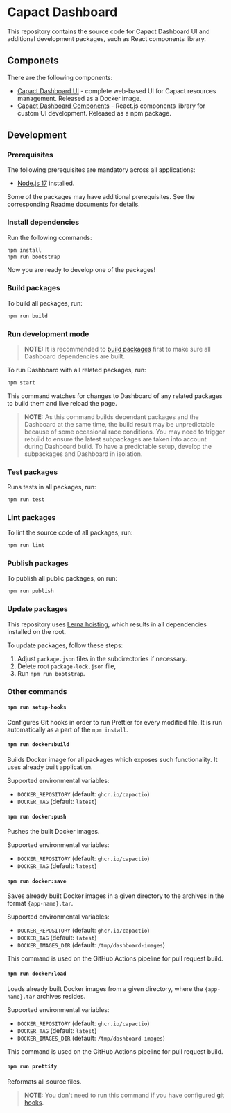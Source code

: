 # Capact Dashboard

This repository contains the source code for Capact Dashboard UI and additional development packages, such as React components library.

## Componets

There are the following components:

- [Capact Dashboard UI](dashboard) - complete web-based UI for Capact resources management. Released as a Docker image.
- [Capact Dashboard Components](packages/dashboard-components) - React.js components library for custom UI development. Released as a npm package.

## Development

### Prerequisites

The following prerequisites are mandatory across all applications:

- [Node.js 17](https://docs.npmjs.com/downloading-and-installing-node-js-and-npm) installed.

Some of the packages may have additional prerequisites. See the corresponding Readme documents for details.

### Install dependencies

Run the following commands:

```bash
npm install
npm run bootstrap
```

Now you are ready to develop one of the packages!

### Build packages

To build all packages, run:

```bash
npm run build
```

### Run development mode

> **NOTE:** It is recommended to [build packages](#build-packages) first to make sure all Dashboard dependencies are built.

To run Dashboard with all related packages, run:

```bash
npm start
```

This command watches for changes to Dashboard of any related packages to build them and live reload the page.

> **NOTE:** As this command builds dependant packages and the Dashboard at the same time, the build result may be unpredictable because of some occasional race conditions. You may need to trigger rebuild to ensure the latest subpackages are taken into account during Dashboard build. To have a predictable setup, develop the subpackages and Dashboard in isolation.

### Test packages

Runs tests in all packages, run:

```bash
npm run test
```

### Lint packages

To lint the source code of all packages, run:

```bash
npm run lint
```

### Publish packages

To publish all public packages, on run:

```bash
npm run publish
```

### Update packages

This repository uses [Lerna hoisting](https://github.com/lerna/lerna/blob/main/doc/hoist.md), which results in all dependencies installed on the root.

To update packages, follow these steps:
1. Adjust `package.json` files in the subdirectories if necessary.
1. Delete root `package-lock.json` file,
1. Run `npm run bootstrap`.

### Other commands

#### `npm run setup-hooks`

Configures Git hooks in order to run Prettier for every modified file. It is run automatically as a part of the `npm install`.

#### `npm run docker:build`

Builds Docker image for all packages which exposes such functionality. It uses already built application.

Supported environmental variables:

- `DOCKER_REPOSITORY` (default: `ghcr.io/capactio`)
- `DOCKER_TAG` (default: `latest`)

#### `npm run docker:push`

Pushes the built Docker images.

Supported environmental variables:

- `DOCKER_REPOSITORY` (default: `ghcr.io/capactio`)
- `DOCKER_TAG` (default: `latest`)

#### `npm run docker:save`

Saves already built Docker images in a given directory to the archives in the format `{app-name}.tar`.

Supported environmental variables:

- `DOCKER_REPOSITORY` (default: `ghcr.io/capactio`)
- `DOCKER_TAG` (default: `latest`)
- `DOCKER_IMAGES_DIR` (default: `/tmp/dashboard-images`)

This command is used on the GitHub Actions pipeline for pull request build.

#### `npm run docker:load`

Loads already built Docker images from a given directory, where the `{app-name}.tar` archives resides.

Supported environmental variables:

- `DOCKER_REPOSITORY` (default: `ghcr.io/capactio`)
- `DOCKER_TAG` (default: `latest`)
- `DOCKER_IMAGES_DIR` (default: `/tmp/dashboard-images`)

This command is used on the GitHub Actions pipeline for pull request build.

#### `npm run prettify`

Reformats all source files.

> **NOTE:** You don't need to run this command if you have configured [git hooks](#npm-run-setup-hooks).
